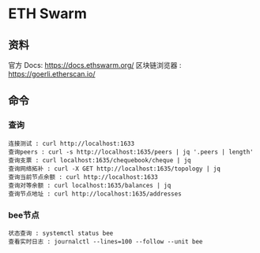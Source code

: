 # ETH Swarm

## 资料

官方 Docs: https://docs.ethswarm.org/
区块链浏览器 : https://goerli.etherscan.io/


## 命令

### 查询
```
连接测试 : curl http://localhost:1633
查询peers : curl -s http://localhost:1635/peers | jq '.peers | length'
查询支票 : curl localhost:1635/chequebook/cheque | jq
查询网络拓补 : curl -X GET http://localhost:1635/topology | jq
查询当前节点余额 : curl http://localhost:1633
查询对等余额 : curl localhost:1635/balances | jq
查询节点地址 : curl http://localhost:1635/addresses

```

### bee节点
```
状态查询 : systemctl status bee
查看实时日志 : journalctl --lines=100 --follow --unit bee
```

